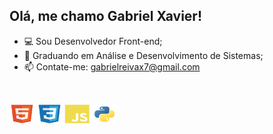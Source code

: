 ## Olá, me chamo Gabriel Xavier!


- 💻 Sou Desenvolvedor Front-end;
- 🌱 Graduando em Análise e Desenvolvimento de Sistemas; 
- 📫 Contate-me: gabrielreivax7@gmail.com
##
<div style="display: inline-block"><br>
     <img align="center" alt="Gabriel-HTML" height="30" width="40" src="https://raw.githubusercontent.com/devicons/devicon/master/icons/html5/html5-original.svg">
     <img align="center" alt="Gabriel-CSS" height="30" width="40" src="https://raw.githubusercontent.com/devicons/devicon/master/icons/css3/css3-original.svg">
     <img align="center" alt="Gabriel-JS" height="30" width="40" src="https://raw.githubusercontent.com/devicons/devicon/master/icons/javascript/javascript-plain.svg">
       <img align="center" alt="Gabriel-Python" height="30" width="40" src="https://raw.githubusercontent.com/devicons/devicon/master/icons/python/python-original.svg">


     


  
          
          
  
          
